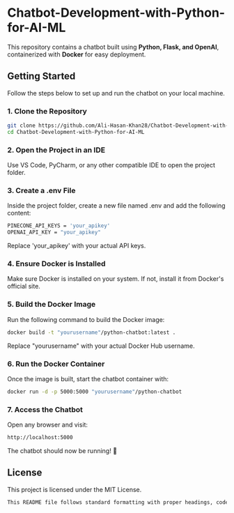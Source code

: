 # Chatbot-Development-with-Python-for-AI-ML

This repository contains a chatbot built using **Python, Flask, and OpenAI**, containerized with **Docker** for easy deployment.

## Getting Started

Follow the steps below to set up and run the chatbot on your local machine.

### 1. Clone the Repository

```bash
git clone https://github.com/Ali-Hasan-Khan28/Chatbot-Development-with-Python-for-AI-ML.git
cd Chatbot-Development-with-Python-for-AI-ML
```

### 2. Open the Project in an IDE

Use VS Code, PyCharm, or any other compatible IDE to open the project folder.

### 3. Create a .env File

Inside the project folder, create a new file named .env and add the following content:

```bash
PINECONE_API_KEYS = 'your_apikey'
OPENAI_API_KEY = "your_apikey"
```

Replace 'your_apikey' with your actual API keys.
### 4. Ensure Docker is Installed

Make sure Docker is installed on your system. If not, install it from Docker's official site.
### 5. Build the Docker Image

Run the following command to build the Docker image:
```bash
docker build -t "yourusername"/python-chatbot:latest .
```
Replace "yourusername" with your actual Docker Hub username.
### 6. Run the Docker Container

Once the image is built, start the chatbot container with:
```bash
docker run -d -p 5000:5000 "yourusername"/python-chatbot
```

### 7. Access the Chatbot

Open any browser and visit:
```bash
http://localhost:5000
```
The chatbot should now be running! 🎉

## License

This project is licensed under the MIT License.

```bash
This README file follows standard formatting with proper headings, code blocks, and links. Let me know if you need any modifications! 🚀
```


